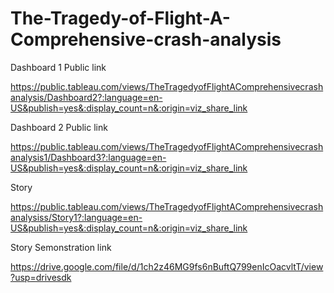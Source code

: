 # The-Tragedy-of-Flight-A-Comprehensive-crash-analysis

Dashboard 1 Public link

https://public.tableau.com/views/TheTragedyofFlightAComprehensivecrashanalysis/Dashboard2?:language=en-US&publish=yes&:display_count=n&:origin=viz_share_link

Dashboard 2 Public link

https://public.tableau.com/views/TheTragedyofFlightAComprehensivecrashanalysis1/Dashboard3?:language=en-US&publish=yes&:display_count=n&:origin=viz_share_link

Story

https://public.tableau.com/views/TheTragedyofFlightAComprehensivecrashanalysiss/Story1?:language=en-US&publish=yes&:display_count=n&:origin=viz_share_link

Story Semonstration link

https://drive.google.com/file/d/1ch2z46MG9fs6nBuftQ799enIcOacvltT/view?usp=drivesdk
